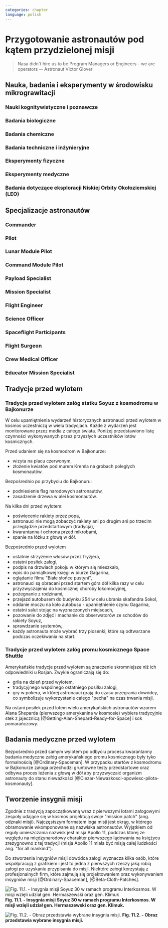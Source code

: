 ```yaml
---
categories: chapter
language: polish
---
```


# Przygotowanie astronautów pod kątem przydzielonej misji
<!-- TODO: Przygotowanie astronautów pod kątem przydzielonej misji
- http://www.asc-csa.gc.ca/eng/astronauts/about-the-job/mission-specific-training.asp
- backup team
- trenowanie poruszania robotami
    - Haptic
- Augumentacja
    - hololense
    - mobiPV
- Assigmnets
    - ISS operations
    - ISS integrations
    - Safety
    - EVA
    - Robotics
    - Exploration branch, (GSDO) Ground Systems Development and Operations
- przygotowanie kapsuły Soyuz oraz siedzenia pod konkretnego astronautę trwa dwa lata
-->

> Nasa didn't hire us to be Program Managers or Engineers - we are operators
> -- Astronaut Victor Glover

<!-- TODO:
1. Psychology
    1.1. Crew composition, interpersonal relationship and group effectiveness
    1.2. Group dynamics
    1.3. Psychological condition
    1.4. Psycho-physiological features
    1.5. Mental performance
    1.6. Virtual reality
    1.7. Psychological support
2. Physiology
    2.1. CNS
    2.2. The cardiovascular system
    2.3. Breathing and gas exchange
    2.4. Locomotor system
    2.5. Digestion
    2.6. Urogenital system
    2.7. Other organs and systems
    2.8. Physical performance
3. Clinical Observations
    3.1. Daily medical control
    3.2. Periodic medical monitoring
    3.3. Telemedicine
    3.4. New medical technologies
4. Clinical and laboratory diagnostics
    4.1. Endocrinology
    4.2. Immunology
    4.3. Biochemistry
    4.4. Proteomics and Genetics
5. Microbiology and sanitary and hygienic provision
    5.1. Assessment of human health and the microflora of the environment
    5.2. Means of protection and countermeasures
6. Operations and technological aspects
    6.1. Parameters of the environment and microclimate
    6.2. Needs of the crew and consumption of resources
    6.3. Organization of communication
    6.4. Transmission and storage of information
    6.5. Robotics
    6.6. 3D-Printing
    6.6. Creating of hypobaric or hypomagnetic environment
7. Extravehicle activitiy (EVA) and activity on the surface of a simulator
    7.1. Control systems over the activities and state of the health
    7.2. Using special equipment and tools
    7.3. Spacesuits tests
    7.4. Using of augmented reality tools
8. Biological experiments inside and outside of the isolation facility
    8.1. Astrobiology
    8.2. Microbiology
    8.3. Life-support systems
    8.4. Biomaterials
    8.5. Hydroponic gardens
9. Other (please specify)
-->

## Nauka, badania i eksperymenty w środowisku mikrograwitacji

### Nauki kognitywistyczne i poznawcze

### Badania biologiczne

### Badania chemiczne

### Badania techniczne i inżynieryjne

### Eksperymenty fizyczne

### Eksperymenty medyczne

### Badania dotyczące eksploracji Niskiej Orbity Okołoziemskiej (LEO)

## Specjalizacje astronautów
<!-- TODO: Specjalizacje astronautów
- Teraz już nie ma specjalizacji, każdy kto leci na space station musi robić wszystko
- Odznaka skrzydeł na piersi:
    - żółta obwódka, niebieskie tło - Navy
    - niebieska obwódka, białe tło - Army or Air Force
    - żółta obwódka, czerwone tło - Marines
    - blue and white - civilian
- Każdy astronauta ma jakiś background, medyczny, lotniczy itp, i to prawdopodobnie wpływa na assignments do misji, np. ze względu na badania naukowe jakie chcą przeprowadzić na stacji.
- Astronauci nie znają systemu dlaczego są przypisywani do misji
- Wcześniej byli Piloci i po drugiej stronie Mission Specialiści, czasami pojawiali się po środku Payload Specjaliści, ale już tego nie ma każdy na stacji jest Flight Engineerem
- Long Duration space flight, you have to be a jack of all traits
- https://en.wikipedia.org/wiki/Astronaut_badge
-->

### Commander
<!-- TODO: Commander
- Docking space shuttle to iss
- Landing Space shuttle
- Landing Lunar Lander
- Role commandera po assignment:
    - Kto będzie Lead spacewalker
    - Kto będzie siedział na upperdeck
    - Kto będzie głównym operatorem ramienia robotycznego a kto pomocniczym
    - Kto będzie odpowiedzialny za cargo
    - Kto będzie odpowiedzialny za Mission patch
-->

### Pilot
<!-- TODO: Pilot
- Undocking space shuttle from iss
-->

### Lunar Module Pilot

### Command Module Pilot

### Payload Specialist

### Mission Specialist

### Flight Engineer

### Science Officer

### Spaceflight Participants

### Flight Surgeon

### Crew Medical Officer

### Educator Mission Specialist

## Tradycje przed wylotem
<!-- TODO:
- Astronauci wyposażają MAG w podpaski, aby im nie przeciekały podczas oczekiwania na start (szkolenie w Cottage House nr 3 w Gwiezdnym Miasteczku)
- Astronauci za czasów Shuttle zabierali ze sobą torbę z ubraniami, w zależności od miejsca gdzie będą lądować np. Luźniejsze cichy na Californię itp
-->

### Tradycje przed wylotem załóg statku Soyuz z kosmodromu w Bajkonurze

W celu upamiętnienia wydarzeń historycznych astronauci przed wylotem w kosmos uczestniczą w wielu tradycjach. Każde z wydarzeń jest monitorowane przez media z całego świata. Poniżej przedstawiono listę czynności wykonywanych przez przyszłych uczestników lotów kosmicznych.

Przed udaniem się na kosmodrom w Bajkonurze:

- wizyta na placu czerwonym,
- złożenie kwiatów pod murem Kremla na grobach poległych kosmonautów.

Bezpośrednio po przybyciu do Bajkonuru:

- podniesienie flag narodowych astronautów,
- zasadzenie drzewa w alei kosmonautów.

Na kilka dni przed wylotem:

- poświecenie rakiety przez popa,
- astronauci nie mogą zobaczyć rakiety ani po drugim ani po trzecim przeglądzie przedstartowym (tradycja),
- kwarantanna i ochrona przed mikrobami,
- spanie na łóżku z głową w dół.

Bezpośrednio przed wylotem

- ostatnie strzyżenie włosów przez fryzjera,
- ostatni posiłek załogi,
- podpis na drzwiach pokoju w którym się mieszkało,
- wpis do pamiątkowej księgi w biurze Gagarina,
- oglądanie filmu "Białe słońce pustyni",
- astronauci są obracani przed startem góra dół kilka razy w celu przyzwyczajenia do kosmicznej choroby lokomocyjnej,
- pożegnanie z rodzinami,
- przejazd autobusem do budynku 254 w celu ubrania skafandra Sokol,
- oddanie moczu na koło autobusu - upamiętnienie czynu Gagarina,
- ostatni salut stojąc na wyznaczonych miejscach,
- pozowanie do zdjęć i machanie do obserwatorów ze schodów do rakiety Soyuz,
- sprawdzanie systemów,
- każdy astronauta może wybrać trzy piosenki, które są odtwarzane podczas oczekiwania na start.

### Tradycje przed wylotem załóg promu kosmicznego Space Shuttle
Amerykańskie tradycje przed wylotem są znaczenie skromniejsze niż ich odpowiedniki u Rosjan. Zwykle ograniczają się do:

- grila na dzień przed wylotem,
- tradycyjnego wspólnego ostatniego posiłku załogi,
- gry w pokera, w której astronauci grają do czasu przegrania dowódcy, co symbolizuje wykorzystanie całego "pecha" na czas trwania misji.

Na ostani posiłek przed lotem wielu amerykańskich astronautów wzorem Alana Sheparda (pierwszego amerykanina w kosmosie) wybiera tradycyjnie stek z jajecznicą [@Getting-Alan-Shepard-Ready-for-Space] i sok pomarańczowy.

## Badania medyczne przed wylotem
<!-- TODO:
- Badania medyczne z książki ciężar nieważkości
-->

Bezpośrednio przed samym wylotem po odbyciu procesu kwarantanny badania medyczne załóg amerykańskiego promu kosmicznego były tyko formalnością [@Ordinary-Spaceman]. W przypadku startów z kosmodromu w Bajkonurze załoga przechodzi gruntowne testy przedstartowe oraz odbywa proces leżenia z głową w dół aby przyzwyczaić organizm astronauty do stanu nieważkości [@Ciezar-Niewazkosci-opowiesc-pilota-kosmonauty].

## Tworzenie insygnii misji

Zgodnie z tradycją zapoczątkowaną wraz z pierwszymi lotami załogowymi zespoły udające się w kosmos projektują swoje "mission patch" (ang. odznaki misji). Najczęstszym formatem loga misji jest okrąg, w którego obramowanie wkomponowane są nazwiska astronautów. Wyjątkiem od reguły umieszczania nazwisk jest misja Apollo 11, podczas której ze względu na międzynarodowy charakter pierwszego lądowania na księżycu zrezygnowno z tej tradycji (misja Apollo 11 miała być misją całej ludzkości ang. "for all mankind").

Do stworzenia insygniów misji dowódca załogi wyznacza kilka osób, które współpracują z grafikiem i jest to jedna z pierwszych rzeczy jaką robią załogi po uzyskaniu przypisania do misji. Niektóre załogi korzystają z profesjonalnych firm, które zajmują się projektowaniem oraz wykonywaniem insygniów misji [@Ordinary-Spaceman], [@Beta-Cloth-Patches].

![Fig. 11.1. - Insygnia misji Soyuz 30 w ramach programu Interkosmos. W misji wzięli udział gen. Hermaszewski oraz gen. Klimuk](/img/mission-patch-soyuz-30.png)
**Fig. 11.1. - Insygnia misji Soyuz 30 w ramach programu Interkosmos. W misji wzięli udział gen. Hermaszewski oraz gen. Klimuk.**

![Fig. 11.2. - Obraz przedstawia wybrane insygnia misji.](/img/mission-patch-multiple.jpg)
**Fig. 11.2. - Obraz przedstawia wybrane insygnia misji.**
